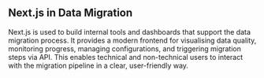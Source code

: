 ##  Next.js in Data Migration

Next.js is used to build internal tools and dashboards that support the data migration process. It provides a modern frontend for visualising data quality, monitoring progress, managing configurations, and triggering migration steps via API. This enables technical and non-technical users to interact with the migration pipeline in a clear, user-friendly way.